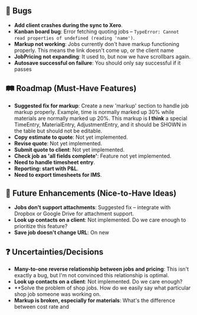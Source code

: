 ## 🐛 Bugs

- **Add client crashes during the sync to Xero**.
- **Kanban board bug**: Error fetching quoting jobs – `TypeError: Cannot read properties of undefined (reading 'name')`.
- **Markup not working**: Jobs currently don't have markup functioning properly.  This means the link doesn't come up, or the client name
- **JobPricing not expanding**: It used to, but now we have scrollbars again.
- **Autosave successful on failure**: You should only say successful if it passes

## 🛤️ Roadmap (Must-Have Features)

- **Suggested fix for markup**: Create a new 'markup' section to handle job markup properly. Example, time is normally marked up 30% while materials are normally marked up 20%.  This markup is **I think** a special TimeEntry, MaterialEntry, AdjustmentEntry, and it should be SHOWN in the table but should not be editable.
- **Copy estimate to quote**: Not yet implemented.
- **Revise quote**: Not yet implemented.
- **Submit quote to client**: Not yet implemented.
- **Check job as 'all fields complete'**: Feature not yet implemented.
- **Need to handle timesheet entry**.
- **Reporting: start with P&L**.
- **Need to export timesheets for IMS**.

## 🚀 Future Enhancements (Nice-to-Have Ideas)

- **Jobs don't support attachments**: Suggested fix – integrate with Dropbox or Google Drive for attachment support.
- **Look up contacts on a client**: Not implemented. Do we care enough to prioritize this feature?
- **Save job doesn't change URL**: On new 

## ❓ Uncertainties/Decisions

- **Many-to-one reverse relationship between jobs and pricing**: This isn't exactly a bug, but I'm not convinced this relationship is optimal.
- **Look up contacts on a client**: Not implemented. Do we care enough?
- **Solve the problem of shop jobs.  How do we easily say what particular shop job someone was working on.
- **Markup is broken, especially for materials**: What's the difference between cost rate and 